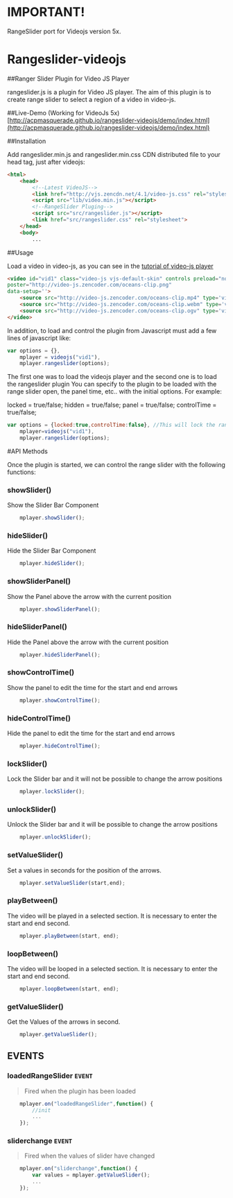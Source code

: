IMPORTANT!
==================
RangeSlider port for Videojs version 5x.

Rangeslider-videojs
==================
##Ranger Slider Plugin for Video JS Player

rangeslider.js is a plugin for Video JS player. The aim of this plugin is to create range slider to select a region of a video in video-js.

##Live-Demo (Working for VideoJs 5x)
[http://acpmasquerade.github.io/rangeslider-videojs/demo/index.html](http://acpmasquerade.github.io/rangeslider-videojs/demo/index.html)

##Installation

Add rangeslider.min.js and rangeslider.min.css CDN distributed file to your head tag, just after
videojs:

```html
<html>
	<head>
		<!--Latest VideoJS-->
		<link href="http://vjs.zencdn.net/4.1/video-js.css" rel="stylesheet">
		<script src="lib/video.min.js"></script>
		<!--RangeSlider Pluging-->
		<script src="src/rangeslider.js"></script>
		<link href="src/rangeslider.css" rel="stylesheet">
	</head>
	<body>
		...
```

##Usage

Load a video in video-js, as you can see in the [tutorial of video-js player](https://github.com/videojs/video.js/blob/master/docs/setup.md) 

```html
<video id="vid1" class="video-js vjs-default-skin" controls preload="none" width="640" height="264"
poster="http://video-js.zencoder.com/oceans-clip.png"
data-setup=''>
	<source src="http://video-js.zencoder.com/oceans-clip.mp4" type='video/mp4' />
	<source src="http://video-js.zencoder.com/oceans-clip.webm" type='video/webm' />
	<source src="http://video-js.zencoder.com/oceans-clip.ogv" type='video/ogg' />
</video>
```
	
In addition, to load and control the plugin from Javascript must add a few lines of javascript like:

```js
var options = {},
	mplayer = videojs("vid1"),
	mplayer.rangeslider(options);
```

The first one was to load the videojs player and the second one is to load the rangeslider plugin
You can specify to the plugin to be loaded with the range slider open, the panel time, etc.. with the initial options. For example:

locked = true/false;
hidden = true/false;
panel = true/false;
controlTime = true/false;

```js
var options = {locked:true,controlTime:false}, //This will lock the range slider and won't show the control time panel to set the position of the arrows
	mplayer=videojs("vid1"),
	mplayer.rangeslider(options); 
```
	
#API Methods

Once the plugin is started, we can control the range slider with the following functions:

### showSlider() ###

Show the Slider Bar Component

```js
	mplayer.showSlider();
```

### hideSlider() ###

Hide the Slider Bar Component

```js
	mplayer.hideSlider();
```

### showSliderPanel() ###

Show the Panel above the arrow with the current position

```js
	mplayer.showSliderPanel();
```

### hideSliderPanel() ###

Hide the Panel above the arrow with the current position

```js
	mplayer.hideSliderPanel();
```

### showControlTime() ###

Show the panel to edit the time for the start and end arrows

```js
	mplayer.showControlTime();
```

### hideControlTime() ###

Hide the panel to edit the time for the start and end arrows

```js
	mplayer.hideControlTime();
```

### lockSlider() ###

Lock the Slider bar and it will not be possible to change the arrow positions

```js
	mplayer.lockSlider();
```

### unlockSlider() ###

Unlock the Slider bar and it will be possible to change the arrow positions

```js
	mplayer.unlockSlider();
```

### setValueSlider() ###

Set a values in seconds for the position of the arrows.

```js
	mplayer.setValueSlider(start,end);
```

### playBetween() ###

The video will be played in a selected section. It is necessary to enter the start and end second.

```js
	mplayer.playBetween(start, end);
```

### loopBetween() ###

The video will be looped in a selected section. It is necessary to enter the start and end second.

```js
	mplayer.loopBetween(start, end);
```

### getValueSlider() ###

Get the Values of the arrows in second.

```js
	mplayer.getValueSlider();
```


## EVENTS


### loadedRangeSlider `EVENT`

> Fired when the plugin has been loaded

```js
	mplayer.on("loadedRangeSlider",function() {
		//init
		...
	});
```

### sliderchange `EVENT`
> Fired when the values of slider have changed

```js
	mplayer.on("sliderchange",function() {
		var values = mplayer.getValueSlider();
		...
	});
```
